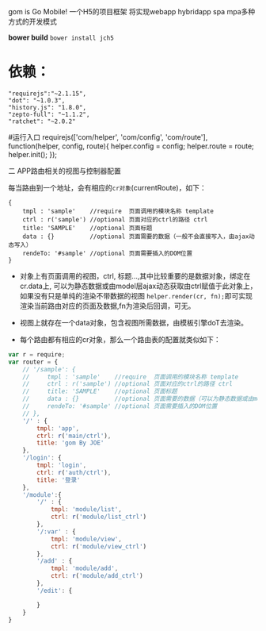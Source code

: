 gom is Go Mobile!
一个H5的项目框架
将实现webapp hybridapp spa mpa多种方式的开发模式

__bower build__
`bower install jch5`

# 依赖：  
```
"requirejs":"~2.1.15",
"dot": "~1.0.3",
"history.js": "1.8.0",
"zepto-full": "~1.1.2",
"ratchet": "~2.0.2"
```

#运行入口
requirejs(['com/helper', 'com/config', 'com/route'], function(helper, config, route){
    helper.config = config;
    helper.route = route;
    helper.init();
});

二 APP路由相关的视图与控制器配置

每当路由到一个地址，会有相应的`cr对象`(currentRoute)，如下：
```
{
    tmpl : 'sample'    //require  页面调用的模块名称 template
    ctrl : r('sample') //optional 页面对应的ctrl的路径 ctrl
    title: 'SAMPLE'    //optional 页面标题
    data : {}          //optional 页面需要的数据（一般不会直接写入，由ajax动态写入）
    rendeTo: '#sample' //optional 页面需要插入的DOM位置
}
```

+ 对象上有页面调用的视图，ctrl, 标题...,其中比较重要的是数据对象，绑定在cr.data上, 可以为静态数据或由model层ajax动态获取由ctrl赋值于此对象上，如果没有只是单纯的渲染不带数据的视图
`helper.render(cr, fn);`即可实现渲染当前路由对应的页面及数据,fn为渲染后回调，可无。

+ 视图上就存在一个data对象，包含视图所需数据，由模板引擎doT去渲染。

+ 每个路由都有相应的cr对象，那么一个路由表的配置就类似如下：

```js
var r = require;
var router = {
    // '/sample': {
    //     tmpl : 'sample'    //require  页面调用的模块名称 template
    //     ctrl : r('sample') //optional 页面对应的ctrl的路径 ctrl
    //     title: 'SAMPLE'    //optional 页面标题
    //     data : {}          //optional 页面需要的数据（可以为静态数据或由model层ajax动态获取写在此对象上）
    //     rendeTo: '#sample' //optional 页面需要插入的DOM位置
    // },
    '/' : {
        tmpl: 'app',
        ctrl: r('main/ctrl'),
        title: 'gom By JOE'
    },
    '/login': {
        tmpl: 'login',
        ctrl: r('auth/ctrl'),
        title: '登录'
    },
    '/module':{
        '/' : {
            tmpl: 'module/list',
            ctrl: r('module/list_ctrl')
        },
        '/:var' : {
            tmpl: 'module/view',
            ctrl: r('module/view_ctrl')
        },
        '/add' : {
            tmpl: 'module/add',
            ctrl: r('module/add_ctrl')
        },
        '/edit': {

        }
    }
}
```
